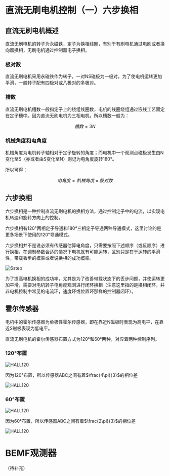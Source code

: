 # 直流无刷电机控制（一）六步换相

## 直流无刷电机概述

直流无刷电机的转子为永磁铁，定子为换相线圈，有别于有刷电机通过电刷或者换向器换相，无刷电机通过控制器电子换相。

### 极对数

直流无刷电机采用永磁铁作为转子，一对NS磁极为一极对，为了使电机运转更加平滑，一般转子配有四极对或八极对的多极对。

### 槽数

直流无刷电机槽数一般指定子上的绕组线圈数，电机的线圈绕组通过嵌线工艺固定在定子槽中。因为直流无刷电机为三相电机，所以槽数一般为：

$$
槽数=3N
$$

### 机械角度和电角度

机械角度为电机转子轴相对于定子旋转的角度；而电机中一个观测点磁极发生由N变化至S（亦或者由S变化至N）则记为电角度旋转180°。

所以可得：

$$
电角度=机械角度 \times 极对数
$$

## 六步换相

六步换相是一种控制直流无刷电机的换相方法，通过控制定子中的电流，以实现电机转速和旋转方向上的控制。

六步换相有120°两相定子导通和180°三相定子导通两种导通模式，这里讨论的是更多场景下使用的120°导通模式。

六步换相并不是说必须有传感器估算电角度，只需要按照下述顺序（或反顺序）进行换相，在调制参数合适的情况下电机就有可能运转，区别只是在于运转的平滑性，带载丢步的概率或者说换相的成功概率。

![6step](../image/240509/6step.svg)

为了提高电机换相的成功率，尤其是为了改善带载状态下的丢步问题，并使运转更加平滑，需要对电机转子电角度观测进行闭环换相（注意这里指的是换相闭环，并非电机控制中常见的电流环，速度环或位置环那样的控制器闭环）。

## 霍尔传感器

电机中的霍尔传感器为单极性霍尔传感器，即在靠近N磁极时表现为高电平，在靠近S磁极表现为低电平。

直流无刷电机的霍尔传感器布置方式为120°和60°两种，对应着两种控制序列。

### 120°布置

![HALL120](../image/240509/6stepHALL_120.svg)

因为120°布置，所以传感器ABC之间有着$\frac{4\pi}{3}$的相位差

![HALL120](../image/240509/HALL_120.svg)


### 60°布置

![HALL120](../image/240509/6stepHALL_60.svg)

因为60°布置，所以传感器ABC之间有着$\frac{2\pi}{3}$的相位差

![HALL120](../image/240509/HALL_60.svg)

# BEMF观测器

（待补充）


